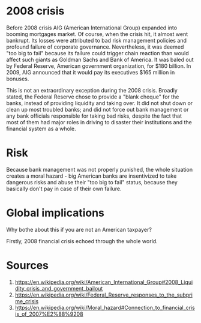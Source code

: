 # 2008 crisis

Before 2008 crisis AIG (American International Group) expanded into booming mortgages market.
Of course, when the crisis hit, it almost went bankrupt.
Its losses were attributed to bad risk management policies and profound failure of corporate governance.
Nevertheless, it was deemed "too big to fail" because its failure could trigger chain reaction than would affect such giants as Goldman Sachs and Bank of America.
It was baled out by Federal Reserve, American government  organization, for $180 billion.
In 2009, AIG announced that it would pay its executives $165 million in bonuses.

This is not an extraordinary exception during the 2008 crisis. Broadly stated, the Federal Reserve chose to provide a "blank cheque" for the banks, instead of providing liquidity and taking over. It did not shut down or clean up most troubled banks; and did not force out bank management or any bank officials responsible for taking bad risks, despite the fact that most of them had major roles in driving to disaster their institutions and the financial system as a whole.

# Risk

Because bank management was not properly punished, the whole situation creates a moral hazard - big American banks are insentivized to take dangerous risks and abuse their "too big to fail" status, because they basically don't pay in case of their own failure.

# Global implications

Why bothe about this if you are not an American taxpayer?

Firstly, 2008 financial crisis echoed through the whole world. 

# Sources
1. https://en.wikipedia.org/wiki/American_International_Group#2008_Liquidity_crisis_and_government_bailout
2. https://en.wikipedia.org/wiki/Federal_Reserve_responses_to_the_subprime_crisis
3. https://en.wikipedia.org/wiki/Moral_hazard#Connection_to_financial_crisis_of_2007%E2%88%9208
